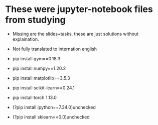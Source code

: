 # These were jupyter-notebook files from studying
- Missing are the slides+tasks, these are just solutions without explaination.
- Not fully translated to internation english

- pip install gym==0.18.3
- pip install numpy==1.20.2
- pip install matplotlib==3.5.3
- pip install scikit-learn==0.24.1
- pip install torch 1.13.0
- (?pip install ipython==7.34.0)unchecked
- (?pip install sklearn==0.0)unchecked
